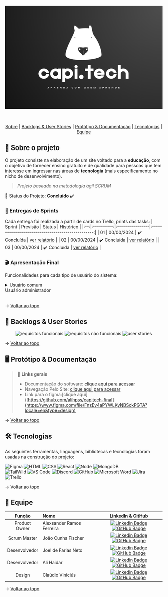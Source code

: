 <div align="center">
    
![banner](https://github.com/FischerJoao/readme-Capitech/blob/main/readme/banner.png?raw=true)
</div>
<br id="topo">
<p align="center">
    <a href="#sobre">Sobre</a>  |  
    <a href="#backlogs">Backlogs & User Stories</a>  |  
    <a href="#prototipo">Protótipo & Documentação</a>  |  
    <a href="#tecnologias">Tecnologias</a>  |  
    <a href="#equipe">Equipe</a>
</p>
   
<span id="sobre">

## :bookmark_tabs: Sobre o projeto
O projeto consiste na elaboração de um site voltado para a **educação**, com o objetivo de fornecer 
ensino gratuito e de qualidade para pessoas que tem interesse em ingressar nas áreas de 
**tecnologia** (mais especificamente no nicho de desenvolvimento).

> _Projeto baseado na metodologia ágil SCRUM_

:pushpin: Status do Projeto: **Concluído** :heavy_check_mark:

### 🏁 Entregas de Sprints
Cada entrega foi realizada a partir de cards no Trello, prints das tasks:
| Sprint | Previsão | Status | Histórico |
|:--:|:----------:|:----------------|:-------------------------------------------------:|
| 01 | 00/00/2024 | ✔️ Concluída    | [ver relatório](linkTrello) |
| 02 | 00/00/2024 | ✔️ Concluída    | [ver relatório](linkTrello) |
| 03 | 00/00/2024 | ✔️ Concluída    | [ver relatório](inkTrello) |

### :clapper: Apresentação Final
Funcionalidades para cada tipo de usuário do sistema:
<details>
   <summary>Usuário comum</summary>
    <div align="center">
        <img src="">
    </div>
</details
<details>
   <summary>Usuário administrador</summary>
    <div align="center">
        <img src="">
    </div>
</details>
    
→ [Voltar ao topo](#topo)

<span id="backlogs">

## :dart: Backlogs & User Stories
    
<div align="center">
    
![ requisitos funcionais](ParteDoDoc)
![requisitos  não funcionais](ParteDoDoc)
![user stories](ParteDoDoc)
</div>
  
→ [Voltar ao topo](#topo)

<span id="prototipo">

## :desktop_computer: Protótipo & Documentação

    
> 🔗 **Links gerais** <br>
> - Documentação do software: [clique aqui para acessar](LinkDoDoc)
> - Navegação Pelo Site: [clique aqui para acessar](https://capitech-back.vercel.app/)
> - Link para o figma:[clique aqui]([https://github.com/alihpss/capitech-final](https://www.figma.com/file/FnzEv4aPYWLKyNBSckPGTA?locale=en&type=design)


→ [Voltar ao topo](#topo)

<span id="tecnologias">

## 🛠️ Tecnologias

As seguintes ferramentas, linguagens, bibliotecas e tecnologias foram usadas na construção do projeto:

<img src="https://img.shields.io/badge/Figma-CED4DA?style=for-the-badge&logo=figma&logoColor=DC143C" alt="Figma" /> 
<img src="https://img.shields.io/badge/HTML5-CED4DA?style=for-the-badge&logo=html5&logoColor=E34F26" alt="HTML" /> 
<img src="https://img.shields.io/badge/CSS3-CED4DA?style=for-the-badge&logo=css3&logoColor=1572B6" alt="CSS" /> 	
<img src="https://img.shields.io/badge/React-CED4DA?style=for-the-badge&logo=react&logoColor=61DAFB" alt="React" /> 
<img src="https://img.shields.io/badge/Node.js-CED4DA?style=for-the-badge&logo=nodedotjs&logoColor=339933" alt="Node" />  
<img src="https://img.shields.io/badge/MongoDB-CED4DA?style=for-the-badge&logo=mongodb&logoColor=4EA94B" alt="MongoDB" /><br>
<img src="https://img.shields.io/badge/tailwindcss-%2338B2AC.svg?style=for-the-badge&logo=tailwind-css&logoColor=white" alt="TailWild" />
<img src="https://img.shields.io/badge/VS_Code-CED4DA?style=for-the-badge&logo=visual%20studio%20code&logoColor=0078D4" alt="VS Code" /> 
<img src="https://img.shields.io/badge/Discord-CED4DA?style=for-the-badge&logo=discord&logoColor=7289DA" alt="Discord" /> 
<img src="https://img.shields.io/badge/GitHub-CED4DA?style=for-the-badge&logo=github&logoColor=20232A" alt="GitHub" /> 
<img src="https://img.shields.io/badge/Microsoft_Word-2B579A?style=for-the-badge&logo=microsoft-word&logoColor=white" alt="Microsoft Word"/>
<img src="https://img.shields.io/badge/jira-%230A0FFF.svg?style=for-the-badge&logo=jira&logoColor=white" alt="Jira"/>
<img src="https://img.shields.io/badge/Trello-%23026AA7.svg?style=for-the-badge&logo=Trello&logoColor=white" alt="Trello"/>
    
→ [Voltar ao topo](#topo)

<span id="equipe">

## :busts_in_silhouette: Equipe

|    Função     | Nome                                  |                                                                                                                                                      LinkedIn & GitHub                                                                                                                                                      |
| :-----------: | :------------------------------------ | :-------------------------------------------------------------------------------------------------------------------------------------------------------------------------------------------------------------------------------------------------------------------------------------------------------------------------: |
| Product Owner | Alexsander Ramos Ferreira           |     [![Linkedin Badge](https://img.shields.io/badge/Linkedin-blue?style=flat-square&logo=Linkedin&logoColor=white)](https://br.linkedin.com/in/alexsanderferreira) [![GitHub Badge](https://img.shields.io/badge/GitHub-111217?style=flat-square&logo=github&logoColor=white)](https://github.com/LehRamos1508)              |
| Scrum Master  | João Cunha Fischer |      [![Linkedin Badge](https://img.shields.io/badge/Linkedin-blue?style=flat-square&logo=Linkedin&logoColor=white)](https://br.linkedin.com/in/joao-cunha-fischer-6585b1203) [![GitHub Badge](https://img.shields.io/badge/GitHub-111217?style=flat-square&logo=github&logoColor=white)](https://github.com/FischerJoao)     |
|   Desenvolvedor   | Joel de Farias Neto              |         [![Linkedin Badge](https://img.shields.io/badge/Linkedin-blue?style=flat-square&logo=Linkedin&logoColor=white)](https://br.linkedin.com/in/joel-alves-neto?trk=public_profile_browsemap-profile) [![GitHub Badge](https://img.shields.io/badge/GitHub-111217?style=flat-square&logo=github&logoColor=white)](https://github.com/Joel-Neto)        |
|   Desenvolvedor    | Ali Haidar                  |         [![Linkedin Badge](https://img.shields.io/badge/Linkedin-blue?style=flat-square&logo=Linkedin&logoColor=white)](https://br.linkedin.com/in/ali-hps) [![GitHub Badge](https://img.shields.io/badge/GitHub-111217?style=flat-square&logo=github&logoColor=white)](https://github.com/alihpss)        |
|   Design    | Claúdio Viniciús                 |   [![Linkedin Badge](https://img.shields.io/badge/Linkedin-blue?style=flat-square&logo=Linkedin&logoColor=white)](https://br.linkedin.com/in/claudio-vinicius-camellin-almeida) [![GitHub Badge](https://img.shields.io/badge/GitHub-111217?style=flat-square&logo=github&logoColor=white)](https://github.com/Clouddios)   |

→ [Voltar ao topo](#topo)




